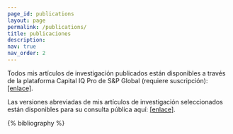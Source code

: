 ```yaml
---
page_id: publications
layout: page
permalink: /publications/
title: publicaciones
description:
nav: true
nav_order: 2
---
```

Todos mis artículos de investigación publicados están disponibles a través de la plataforma Capital IQ Pro de S&P Global (requiere suscripción): <a href="https://www.capitaliq.spglobal.com">[enlace]</a>.

Las versiones abreviadas de mis artículos de investigación seleccionados están disponibles para su consulta pública aquí: <a href="https://www.capitaliq.spglobal.com">[enlace]</a>.

<!-- _pages/publications.md -->
<div class="publications">

{% bibliography %}

</div>
